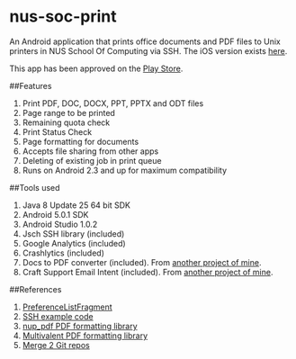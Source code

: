 nus-soc-print
=============

An Android application that prints office documents and PDF files to Unix printers in NUS School Of Computing via SSH. The iOS version exists [here](https://github.com/yeokm1/nus-soc-print-ios/).

This app has been approved on the [Play Store](https://play.google.com/store/apps/details?id=com.yeokm1.nussocprintandroid).

##Features
1. Print PDF, DOC, DOCX, PPT, PPTX and ODT files
2. Page range to be printed
3. Remaining quota check
4. Print Status Check
5. Page formatting for documents
6. Accepts file sharing from other apps
7. Deleting of existing job in print queue
8. Runs on Android 2.3 and up for maximum compatibility

##Tools used
1. Java 8 Update 25 64 bit SDK
2. Android 5.0.1 SDK
3. Android Studio 1.0.2
4. Jsch SSH library (included)
5. Google Analytics (included)
6. Crashlytics (included)  
7. Docs to PDF converter (included). From [another project of mine](https://github.com/yeokm1/docs-to-pdf-converter).
8. Craft Support Email Intent (included). From [another project of mine](https://github.com/yeokm1/craft-support-email-intent).

##References
1. [PreferenceListFragment](https://github.com/artiomchi/AndroidExtensions/blob/master/AndroidExtensions/src/main/java/org/flexlabs/androidextensions/preference/PreferenceListFragment.java)
2. [SSH example code](http://stackoverflow.com/questions/2405885/any-good-jsch-examples)
3. [nup_pdf PDF formatting library](http://blog.rubypdf.com/2007/08/24/how-to-make-n-up-pdf-with-free-software/)
4. [Multivalent PDF formatting library](http://multivalent.sourceforge.net/Tools/pdf/Impose.html)
5. [Merge 2 Git repos](http://blog.caplin.com/2013/09/18/merging-two-git-repositories/)
